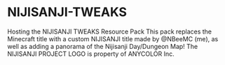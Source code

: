 # NIJISANJI-TWEAKS
Hosting the NIJISANJI TWEAKS Resource Pack
This pack replaces the Minecraft title with a custom NIJISANJI title made by @NBeeMC (me), as well as adding a panorama of the Nijisanji Day/Dungeon Map!
The NIJISANJI PROJECT LOGO is property of ANYCOLOR Inc.

